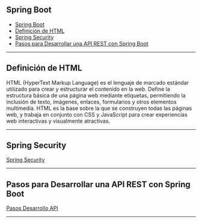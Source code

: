 ## Spring Boot

- [Spring Boot](#spring-boot)
- [Definición de HTML](#definición-de-html)
- [Spring Security](#spring-security)
- [Pasos para Desarrollar una API REST con Spring Boot](#pasos-para-desarrollar-una-api-rest-con-spring-boot)

---

## Definición de HTML
HTML (HyperText Markup Language) es el lenguaje de marcado estándar utilizado
para crear y estructurar el contenido en la web. Define la estructura básica de
una página web mediante etiquetas, permitiendo la inclusión de texto, imágenes,
enlaces, formularios y otros elementos multimedia. HTML es la base sobre la que
se construyen todas las páginas web, y trabaja en conjunto con CSS y JavaScript
para crear experiencias web interactivas y visualmente atractivas.

---

## Spring Security
[Spring Security](spring-security.md)

---

## Pasos para Desarrollar una API REST con Spring Boot
[Pasos Desarrollo API](pasos-creacion-api.md)

---